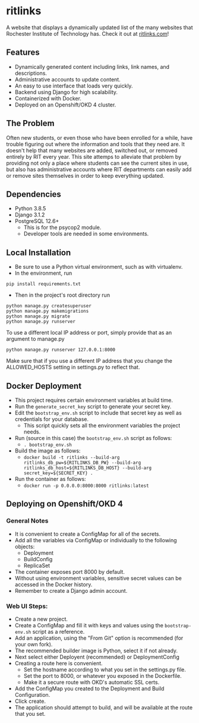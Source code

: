 # ritlinks
A website that displays a dynamically updated list of the many websites that Rochester Institute of Technology has.
Check it out at [ritlinks.com](http://ritlinks.com)!

## Features
- Dynamically generated content including links, link names, and descriptions.
- Administrative accounts to update content.
- An easy to use interface that loads very quickly.
- Backend using Django for high scalability.
- Containerized with Docker.
- Deployed on an Openshift/OKD 4 cluster.

## The Problem
Often new students, or even those who have been enrolled for a while, have trouble figuring out where the information and tools that they need are. It doesn't help that many websites are added, switched out, or removed entirely by RIT every year. This site attemps to alleviate that problem by providing not only a place where students can see the current sites in use, but also has administrative accounts where RIT departments can easily add or remove sites themselves in order to keep everything updated.

## Dependencies
- Python 3.8.5
- Django 3.1.2
- PostgreSQL 12.6+
    - This is for the psycop2 module.
    - Developer tools are needed in some environments.

## Local Installation
- Be sure to use a Python virtual environment, such as with virtualenv.
- In the environment, run
```
pip install requirements.txt
```
- Then in the project's root directory run
```
python manage.py createsuperuser
python manage.py makemigrations
python manage.py migrate
python manage.py runserver
```
To use a different local IP address or port, simply provide that as an argument to manage.py
```
python manage.py runserver 127.0.0.1:8000
```
Make sure that if you use a different IP address that you change the ALLOWED_HOSTS setting in settings.py to reflect that.


## Docker Deployment
- This project requires certain environment variables at build time.
- Run the ``generate_secret_key`` script to generate your secret key.
- Edit the ``bootstrap_env.sh`` script to include that secret key as well as credentials for your database.
    - This script quickly sets all the environment variables the project needs.
- Run (source in this case) the ``bootstrap_env.sh`` script as follows:
    - ``. bootstrap_env.sh``
- Build the image as follows:
    - ``docker build -t ritlinks --build-arg ritlinks_db_pw=${RITLINKS_DB_PW} --build-arg ritlinks_db_host=${RITLINKS_DB_HOST} --build-arg secret_key=${SECRET_KEY} .``
- Run the container as follows:
    - ``docker run -p 0.0.0.0:8000:8000 ritlinks:latest``

## Deploying on Openshift/OKD 4
### General Notes
- It is convenient to create a ConfigMap for all of the secrets.
- Add all the variables via ConfigMap or individually to the following
objects:
    - Deployment
    - BuildConfig
    - ReplicaSet
- The container exposes port 8000 by default.
- Without using environment variables, sensitive secret values can be accessed in the Docker history.  
- Remember to create a Django admin account.

### Web UI Steps:
- Create a new project.
- Create a ConfigMap and fill it with keys and values using the
``bootstrap-env.sh`` script as a reference.
- Add an application, using the "From Git" option is recommended
(for your own fork).
- The recommended builder image is Python, select it if not already.
- Next select either Deployent (recommended) or DeploymentConfig
- Creating a route here is convenient.
    - Set the hostname according to what you set in the settings.py file.
    - Set the port to 8000, or whatever you exposed in the Dockerfile.
    - Make it a secure route with OKD's automatic SSL certs.
- Add the ConfigMap you created to the Deployment and Build Configuration.
- Click create.
- The application should attempt to build, and will be available at the route
that you set.
